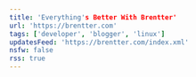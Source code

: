 ```yaml
---
title: 'Everything's Better With Brentter'
url: 'https://brentter.com'
tags: ['developer', 'blogger', 'linux'] 
updatesFeed: 'https://brentter.com/index.xml'
nsfw: false
rss: true
---
```

